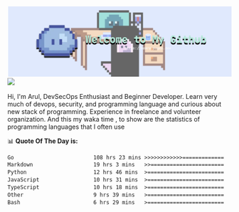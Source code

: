![banner](.github/banner-profile.png)
<img src="https://user-images.githubusercontent.com/73097560/115834477-dbab4500-a447-11eb-908a-139a6edaec5c.gif"></p>

Hi, I'm Arul, DevSecOps Enthusiast and Beginner Developer. Learn very much of devops, security, and programming language and curious about new stack of programming. Experience in freelance and volunteer organization. And this my waka time , to show are the statistics of programming languages that I often use

📊 **Quote Of The Day is:**
<!--START_SECTION:waka-->

```txt
Go                         108 hrs 23 mins >>>>>>>>>>>>=============   49.32 %
Markdown                   19 hrs 3 mins   >>=======================   08.67 %
Python                     12 hrs 46 mins  >========================   05.81 %
JavaScript                 10 hrs 31 mins  >========================   04.79 %
TypeScript                 10 hrs 18 mins  >========================   04.69 %
Other                      9 hrs 39 mins   >========================   04.39 %
Bash                       6 hrs 29 mins   >========================   02.95 %
```

<!--END_SECTION:waka-->
